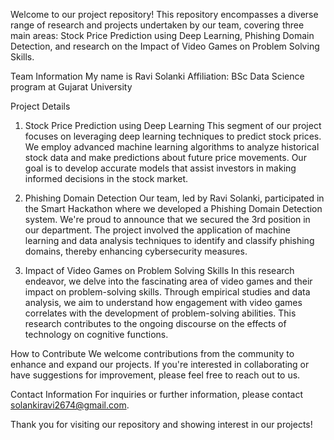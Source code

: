 Welcome to our project repository! This repository encompasses a diverse range of research and projects undertaken by our team, covering three main areas: Stock Price Prediction using Deep Learning, Phishing Domain Detection, and research on the Impact of Video Games on Problem Solving Skills.

Team Information
My name is Ravi Solanki
Affiliation: BSc Data Science program at Gujarat University

Project Details
1. Stock Price Prediction using Deep Learning
This segment of our project focuses on leveraging deep learning techniques to predict stock prices. We employ advanced machine learning algorithms to analyze historical stock data and make predictions about future price movements. Our goal is to develop accurate models that assist investors in making informed decisions in the stock market.

2. Phishing Domain Detection
Our team, led by Ravi Solanki, participated in the Smart Hackathon where we developed a Phishing Domain Detection system. We're proud to announce that we secured the 3rd position in our department. The project involved the application of machine learning and data analysis techniques to identify and classify phishing domains, thereby enhancing cybersecurity measures.

3. Impact of Video Games on Problem Solving Skills
In this research endeavor, we delve into the fascinating area of video games and their impact on problem-solving skills. Through empirical studies and data analysis, we aim to understand how engagement with video games correlates with the development of problem-solving abilities. This research contributes to the ongoing discourse on the effects of technology on cognitive functions.


How to Contribute
We welcome contributions from the community to enhance and expand our projects. If you're interested in collaborating or have suggestions for improvement, please feel free to reach out to us.

Contact Information
For inquiries or further information, please contact solankiravi2674@gmail.com.

Thank you for visiting our repository and showing interest in our projects!
